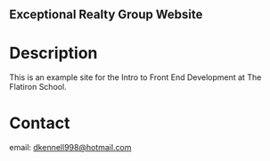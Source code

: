 Exceptional Realty Group Website
---

# Description

This is an example site for the Intro to
Front End Development at The Flatiron School.

# Contact 

  email: dkennell998@hotmail.com